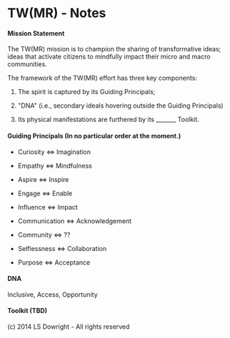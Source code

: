 TW(MR) - Notes
==============

#### Mission Statement

The TW(MR) mission is to champion the sharing of transformative ideas; ideas that activate citizens to mindfully impact their micro and macro communities. 


The framework of the TW(MR) effort has three key components:

1) The spirit is captured by its Guiding Principals;

2) "DNA" (i.e., secondary ideals hovering outside the Guiding Principals)

3) Its physical manifestations are furthered by its _______ Toolkit. 



#### Guiding Principals (In no particular order at the moment.)

- Curiosity <=> Imagination

- Empathy <=> Mindfulness

- Aspire  <=> Inspire

- Engage <=> Enable

- Influence <=> Impact

- Communication <=> Acknowledgement
 
- Community <=> ??

- Selflessness <=> Collaboration

- Purpose <=> Acceptance


#### DNA

Inclusive, Access, Opportunity


#### Toolkit (TBD)




(c) 2014 LS Dowright - All rights reserved
